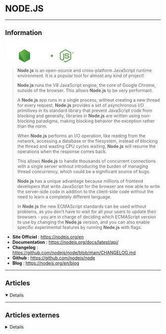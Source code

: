 # NODE.JS
----

## <i class="fa-solid fa-hashtag"></i> Information

![Logo](../../_media/developpement/javascript/nodejs_logo.svg ':size=250 :no-zoom')


> <i class="fa-solid fa-quote-left"></i> **Node.js** is an open-source and cross-platform JavaScript runtime environment. It is a popular tool for almost any kind of project!
>
> **Node.js** runs the V8 JavaScript engine, the core of Google Chrome, outside of the browser. This allows **Node.js** to be very performant.
>
> A **Node.js** app runs in a single process, without creating a new thread for every request. **Node.js** provides a set of asynchronous I/O primitives in its standard library that prevent JavaScript code from blocking and generally, libraries in **Node.js** are written using non-blocking paradigms, making blocking behavior the exception rather than the norm.
>
> When **Node.js** performs an I/O operation, like reading from the network, accessing a database or the filesystem, instead of blocking the thread and wasting CPU cycles waiting, **Node.js** will resume the operations when the response comes back.
>
> This allows **Node.js** to handle thousands of concurrent connections with a single server without introducing the burden of managing thread concurrency, which could be a significant source of bugs.
>
> **Node.js** has a unique advantage because millions of frontend developers that write JavaScript for the browser are now able to write the server-side code in addition to the client-side code without the need to learn a completely different language.
>
> In **Node.js** the new ECMAScript standards can be used without problems, as you don't have to wait for all your users to update their browsers - you are in charge of deciding which ECMAScript version to use by changing the **Node.js** version, and you can also enable specific experimental features by running **Node.js** with flags. <i class="fa-solid fa-quote-left fa-rotate-180"></i>


- <i class="fa-solid fa-globe"></i> **Site Officiel** : https://nodejs.org/en
- <i class="fa-solid fa-book"></i> **Documentation** : https://nodejs.org/docs/latest/api/
- <i class="fa-solid fa-file-circle-question"></i> **Changelog** : https://github.com/nodejs/node/blob/main/CHANGELOG.md
- <i class="fa-brands fa-github"></i> **Github** : https://github.com/nodejs/node
- <i class="fab fa-blogger-b"></i> **Blog** : https://nodejs.org/en/blog

---

## <i class="fa-regular fa-newspaper"></i> Articles

<details open>

</details>

---

## <i class="fa-solid fa-glasses"></i> Articles externes

<details>

- [Load balancing, threading, and scaling in Node.js](https://developers.redhat.com/articles/2023/10/09/load-balancing-threading-and-scaling-nodejs)
- [CI/CD best practices in Node.js](https://developers.redhat.com/articles/2023/11/01/cicd-best-practices-nodejs)
- [Clean architecture - making Node.js API shine!](https://itnext.io/clean-architecture-making-node-js-api-shine-38134b8f9b5c)
- [Create a Graph Database and API With PostgreSQL and Node.js](https://betterprogramming.pub/create-a-graph-database-and-api-with-postgresql-and-node-js-d7bddcc00bbb)
- [Electron: Node.js à la conquête du desktop](https://connect.ed-diamond.com/GNU-Linux-Magazine/glmfhs-085/electron-node.js-a-la-conquete-du-desktop)
- [How Node.js uses the V8 JavaScript engine to run your code](https://developers.redhat.com/articles/2021/12/09/how-nodejs-uses-v8-javascript-engine-run-your-code?sc_cid=7013a000002q3W5AAI)
- [How To Create a Signup Confirmation Email With Node.js](https://betterprogramming.pub/how-to-create-a-signup-confirmation-email-with-node-js-c2fea602872a)
- [How to install Node js & NPM on Debian 11 Bullseye](https://www.how2shout.com/linux/how-to-install-node-js-npm-on-debian-11-bullseye/)
- [Modernisez votre code Node.js avec EcmaScript 2015](https://connect.ed-diamond.com/GNU-Linux-Magazine/glmfhs-085/modernisez-votre-code-node.js-avec-ecmascript-2015)
- [What is faster — Tomcat or Node.js with Express?](https://medium.com/codex/what-is-faster-tomcat-or-node-js-with-express-602a829b49b6)
- [Managing Your Project with npm](https://medium.com/pragmatic-programmers/managing-your-project-with-npm-6b875727b8d0)
- [How to Debug Node.js Applications in Visual Studio Code](https://www.makeuseof.com/debug-nodejs-apps-in-vs-code/)
- [How To Process Images in Node.js With Sharp](https://www.digitalocean.com/community/tutorials/how-to-process-images-in-node-js-with-sharp)
- [How to Install Node.js and Npm on Ubuntu 20.04](https://linuxhint.com/install-node-js-npm-ubuntu-s20-04/)
- [Learn How to Install Npm and Node.js on Ubuntu](https://www.makeuseof.com/install-npm-nodejs-ubuntu/)
- [How To Use Downshift in Common Dropdown Use Cases](https://www.digitalocean.com/community/tutorials/how-to-use-downshift-in-common-dropdown-use-cases)
- [How To Use console in Node.js](https://www.digitalocean.com/community/tutorials/how-to-use-console-in-nodejs)
- [How To Build a Rate Limiter With Node.js on App Platform](https://www.digitalocean.com/community/tutorials/how-to-build-a-rate-limiter-with-node-js-on-app-platform)
- [How To Install and Use the Yarn Package Manager for Node.js](https://www.digitalocean.com/community/tutorials/how-to-install-and-use-the-yarn-package-manager-for-node-js)
- [How to Manage NodeJS Versions with n in Ubuntu 20.04](https://www.howtoforge.com/how-to-manage-nodejs-versions-with-n-in-ubuntu-20-04/)
- [What is Node.js?](https://www.digitalocean.com/community/tutorials/what-is-node-js)
- [Node.js – Dependency Management](https://dzone.com/articles/nodejs-dependency-management)
- [Node Dependency Management (Part 2)](https://dzone.com/articles/node-dependency-management-part2)
- [Understanding the Node.js Event Loop](https://dzone.com/articles/understanding-the-nodejs-event-loop)
- [Let’s Create Our Own Authentication API with Nodejs and GraphQL](https://css-tricks.com/lets-create-our-own-authentication-api-with-nodejs-and-graphql/)
- [The Guide To Ethical Scraping Of Dynamic Websites With Node.js And Puppeteer](https://www.smashingmagazine.com/2021/03/ethical-scraping-dynamic-websites-nodejs-puppeteer/)
- [Building A Video Streaming App With Nuxt.js, Node And Express](https://www.smashingmagazine.com/2021/04/building-video-streaming-app-nuxtjs-node-express/)
- [How to Build a Basic Web Server in Node.js](https://www.makeuseof.com/build-web-server-node-js/)
- [How to Install Latest NodeJS and NPM in Linux](https://www.tecmint.com/install-nodejs-npm-in-centos-ubuntu/)
- [How to Throw Exceptions in Node.js](https://laptrinhx.com/how-to-throw-exceptions-in-node-js-3955352973/)
- [Full Observability with Your Node.js App](https://logz.io/blog/observability-nodejs-logs-metrics-traces/)
- [Full Observability with Your Node.js App](https://logz.io/blog/observability-nodejs-logs-metrics-traces/)
- [Create NodeJS Virtual Environments Using Conda In Linux](https://ostechnix.com/create-nodejs-virtual-environments-using-conda-in-linux/)
- [What Is Node.js? Here's How to Use Server-side JavaScript](https://www.makeuseof.com/node-js-server-side-javascript/)
- [Les bonnes pratiques pour sécuriser une application Node.js](https://www.zataz.com/les-bonnes-pratiques-pour-securiser-une-application-node-js/)
- [WebSocket Example Program](https://linuxhint.com/websocket-example-program/)
- [How to Authorize Users Using Google OAuth in Node.js](https://linuxhint.com/authorize-users-using-google-oauth/)
- [Node JS API: Construire une API REST avec Node JS et Express](https://practicalprogramming.fr/node-js-api)
- [Comprendre l'asynchrone via les microservices / part 1](https://bearstech.com/societe/blog/comprendre-asynchrone-microservice-1/)
- [Node JS MongoDB: Connecter votre API à une base de donnée MongoDB](https://practicalprogramming.fr/api-node-js-mongodb)
- [Jongler entre plusieurs version de Node.js](https://happyculture.coop/blog/jongler-entre-plusieurs-version-de-nodejs)
- [Comprendre l’asynchrone via les microservices / Part 2](https://bearstech.com/societe/blog/webservice-async-2/)
- [Comprendre l’event loop dans Node JS](https://practicalprogramming.fr/event-loop-nodejs)
- [Profiler son application Node.js : analyse des performances CPU](https://www.codeheroes.fr/2020/10/02/profiler-son-application-node-js-analyse-des-performances-cpu/)
- [Top Node.js Frameworks to use in 2021](https://javascript.plainenglish.io/top-node-js-frameworks-to-use-in-2021-4951ee5940b8)
- [How to Install Node.js and npm on Windows](https://www.makeuseof.com/install-node-js-npm-windows/)
- [How to Start a Node.js Project](https://dzone.com/articles/how-to-start-a-nodejs-project)
- [Build Node.js App Docker Image and Push to Docker Private Repo With GitHub Actions](https://dzone.com/articles/deploy-first-nodejs-app)
- [How to Create an Automated Sitemap With Node.js](https://dzone.com/articles/how-to-create-an-automated-sitemap-with-nodejs)
- [Keeping Node.js Fast: Tools, Techniques, And Tips For Making High-Performance Node.js Servers](https://medium.com/@smashingmag/keeping-node-js-fast-tools-techniques-and-tips-for-making-high-performance-node-js-servers-8cfcb55e3d7)
- [Serveur de streaming vidéo avec NodeJS](https://www.grafikart.fr/tutoriels/stream-video-nodejs-koa-1365)
- [How To Secure Node.js Applications with a Content Security Policy](https://www.digitalocean.com/community/tutorials/how-to-secure-node-js-applications-with-a-content-security-policy)
- [Comment redémarrer vos applications Node.js automatiquement avec nodemon](https://www.digitalocean.com/community/tutorials/workflow-nodemon-fr)
- [How To Scrape a Website Using Node.js and Puppeteer](https://www.digitalocean.com/community/tutorials/how-to-scrape-a-website-using-node-js-and-puppeteer)
- [Test a Node RESTful API with Mocha and Chai](https://www.digitalocean.com/community/tutorials/test-a-node-restful-api-with-mocha-and-chai)
- [How To Create an HTTP Client with Core HTTP in Node.js](https://www.digitalocean.com/community/tutorials/how-to-create-an-http-client-with-core-http-in-node-js)
- [Comment mettre en place un projet Node avec Typescript](https://www.digitalocean.com/community/tutorials/setting-up-a-node-project-with-typescript-fr)
- [Comment construire un bot Discord avec Node.js](https://www.digitalocean.com/community/tutorials/how-to-build-a-discord-bot-with-node-js-fr)
- [Comment lancer des processus enfants dans Node.js](https://www.digitalocean.com/community/tutorials/how-to-launch-child-processes-in-node-js-fr)
- [How To Work with Files using the fs Module in Node.js](https://www.digitalocean.com/community/tutorials/how-to-work-with-files-using-the-fs-module-in-node-js)
- [Comment moissonner un site web en utilisant Node.js et Puppeteer](https://www.digitalocean.com/community/tutorials/how-to-scrape-a-website-using-node-js-and-puppeteer-fr)
- [7 hard skills essentiels pour être développeur NodeJS employable](https://practicalprogramming.fr/7-hard-skills-essentiels-pour-etre-developpeur-nodejs-employable/)
- [How To Launch Child Processes in Node.js](https://www.digitalocean.com/community/tutorials/how-to-launch-child-processes-in-node-js)
- [Comment mettre en place une application Node.js pour la production sur Ubuntu 20.04](https://www.digitalocean.com/community/tutorials/how-to-set-up-a-node-js-application-for-production-on-ubuntu-20-04-fr)
- [How To Install NodeJS On Linux](https://ostechnix.com/install-node-js-linux/)
- [How To Build a Discord Bot with Node.js](https://www.digitalocean.com/community/tutorials/how-to-build-a-discord-bot-with-node-js)
- [12 points de progression pour devenir un meilleur développeur NodeJS](https://practicalprogramming.fr/13-outils-pour-devenir-un-meilleur-developpeur-node-js/)
- [9 favorite open source tools for Node.js developers](https://opensource.com/article/20/1/open-source-tools-nodejs)
- [Why you should use Node.js for data science](https://opensource.com/article/20/6/data-science-nodejs)
- [Deploy a Hyperledger Fabric v2 Web App Using the Node.js SDK](https://dzone.com/articles/deploy-a-hyperledger-fabric-v2-web-app-using-the-n)
- [Basic Frontend Dev Environment Setup](https://dzone.com/articles/basic-front-end-dev-environment-setup)
- [Busting the Myths About Node.js for Enterprises](https://dzone.com/articles/busting-the-myths-about-nodejs-for-enterprises)
- [Node.js – Working With Web Servers and Web Frameworks](https://dzone.com/articles/nodejs-working-with-web-servers-and-web-frameworks)
- [10 Node.js Security Practices](https://dzone.com/articles/10-nodejs-security-practices)
- [Streaming Data Using Node.js](https://dzone.com/articles/streaming-data-using-nodejs)
- [Creating a Basic To-Do App with Node.js](https://opensourceforu.com/2020/02/creating-a-basic-to-do-app-with-node-js/)
- [Session Handling in Node.js: A Tutorial](https://opensourceforu.com/2020/03/session-handling-in-node-js-a-tutorial/)
- [How To Set Up a Node.js Application for Production on Ubuntu 20.04](https://www.digitalocean.com/community/tutorials/how-to-set-up-a-node-js-application-for-production-on-ubuntu-20-04)
- [Dockerising a Node.js Application](https://opensourceforu.com/2020/04/dockerising-a-node-js-application/)
- [How To Build a Node.js Application with Docker on Ubuntu 20.04](https://www.digitalocean.com/community/tutorials/how-to-build-a-node-js-application-with-docker-on-ubuntu-20-04)
- [How to Install Node.js in CentOS 8](https://www.tecmint.com/install-nodejs-in-centos-8/)
- [3 Top Node.js Package Managers for Linux](https://www.tecmint.com/node-js-package-managers-for-linux/)
- [How to Install Latest NodeJS and NPM in Linux](https://www.tecmint.com/install-nodejs-npm-in-centos-ubuntu/  )
- [Simple NodeJS Application](https://linuxhint.com/simple_nodejs_application/)
- [Connecting MySQL with NodeJS](https://linuxhint.com/connect_mysql_nodejs/)
- [How To Debug Node.js with the Built-In Debugger and Chrome DevTools](https://www.digitalocean.com/community/tutorials/how-to-debug-node-js-with-the-built-in-debugger-and-chrome-devtools)
- [TestCafe Integration With Cucumber](https://dzone.com/articles/testcafe-integration-with-cucumber)
- [Node.js Http Module to Consume Spring RESTful Web Application](https://dzone.com/articles/nodejs-http-module-to-consume-spring-restful-web-s)
- [Basic Guide for Debian Packaging (NodeJS)](https://dzone.com/articles/basic-guide-for-debian-packaging-nodejs)
- [Working With Timers in Node.js](https://dzone.com/articles/working-with-timers-nodejs)
- [How to Develop Your Node.Js Docker Applications Faster](https://dzone.com/articles/how-to-develop-your-nodejs-docker-applications-fas)
- [Debug a Node.js Application Running in a Docker Container](https://dzone.com/articles/debug-a-nodejs-application-running-in-a-docker-con)
- [How to Install Node.js and npm on Ubuntu 20.04](https://linuxize.com/post/how-to-install-node-js-on-ubuntu-20-04/)
- [Scannez vos projets NodeJS avec Njsscan](https://paranoiaque.fr/2020/06/11/scannez-projets-nodejs-njsscan/)
- [Nodejs App From Docker To Kubernetes Cluster](https://www.magalix.com/blog/nodejs-app-sample-from-docker-to-kubernetes-cluster)
- [Avoid running NodeJS as PID 1 under Docker images](https://www.elastic.io/nodejs-as-pid-1-under-docker-images/)
- [Comment construire une application Node.js avec Docker [Quickstart]](https://www.digitalocean.com/community/tutorials/how-to-build-a-node-js-application-with-docker-quickstart-fr)
- [Comment écrire un code asynchrone dans Node.js](https://www.digitalocean.com/community/tutorials/how-to-write-asynchronous-code-in-node-js-fr)
- [Comment créer un serveur Web en Node.js avec le module HTTP](https://www.digitalocean.com/community/tutorials/how-to-create-a-web-server-in-node-js-with-the-http-module-fr)
- [Using Buffers in Node.js](https://www.digitalocean.com/community/tutorials/using-buffers-in-node-js)
- [Comment installer Node.js sur CentOS 8](https://www.digitalocean.com/community/tutorials/how-to-install-node-js-on-centos-8-fr)
- [How To Install Node.js on Ubuntu 20.04](https://www.digitalocean.com/community/tutorials/how-to-install-node-js-on-ubuntu-20-04)
- [How To Deploy a Resilient Node.js Application on Kubernetes from Scratch](https://www.digitalocean.com/community/tech_talks/how-to-deploy-a-resilient-node-js-application-on-kubernetes-from-scratch)
- [Utiliser les buffers dans Node.js](https://www.digitalocean.com/community/tutorials/using-buffers-in-node-js-fr)
- [Using Event Emitters in Node.js](https://www.digitalocean.com/community/tutorials/using-event-emitters-in-node-js)
- [Comment installer Node.js sur Ubuntu 20.04](https://www.digitalocean.com/community/tutorials/how-to-install-node-js-on-ubuntu-20-04-fr)
- [How to Install Node.js and npm on CentOS 8](https://linuxize.com/post/how-to-install-node-js-on-centos-8/)
- [How to Install Node.js and npm on Debian 10 Linux](https://linuxize.com/post/how-to-install-node-js-on-debian-10/)
- [How To Create a Node.js Module](https://www.digitalocean.com/community/tutorials/how-to-create-a-node-js-module)
- [How To Use Node.js Modules with npm and package.json](https://www.digitalocean.com/community/tutorials/how-to-use-node-js-modules-with-npm-and-package-json)
- [How to Build Your Resume on npm](https://css-tricks.com/how-to-build-your-resume-on-npm/)
- [How to build a Nodejs app on docker](https://linuxhint.com/build_nodejs_app_docker/)
- [Installing Node.js on CentOS 8](https://linuxhint.com/install_nodejs_centos8/)
- [Installing Node.js on Debian 10](https://linuxhint.com/install_nodejs_debian_10/)
- [Let’s Fake it: Random Data Generation With Node and Faker.js](https://dzone.com/articles/lets-fake-it-nodejs-random-data-generation)
- [NestJS: A Backend NodeJS Framework](https://dzone.com/articles/nestjs-a-backend-nodejs-framework-for-the-enterpri)
- [Creating an API in Node.js](https://dzone.com/articles/creating-api-in-node-js)
- [How to Install Yarn on Debian 10](https://linuxize.com/post/how-to-install-yarn-on-debian-10/)
- [How to Install Yarn on CentOS 8](https://linuxize.com/post/how-to-install-yarn-on-centos-8/)
- [How To Build a Node.js Application with Docker [Quickstart]](https://www.digitalocean.com/community/tutorials/how-to-build-a-node-js-application-with-docker-quickstart)
- [How To Write Asynchronous Code in Node.js](https://www.digitalocean.com/community/tutorials/how-to-write-asynchronous-code-in-node-js)
- [Comment installer Node.js sur Ubuntu 18.04](https://www.digitalocean.com/community/tutorials/how-to-install-node-js-on-ubuntu-18-04-fr)
- [How To Automate Your Node.js Production Deployments with Shipit on CentOS 7](https://www.digitalocean.com/community/tutorials/how-to-automate-your-node-js-production-deployments-with-shipit-on-centos-7)
- [Override Date.now() based on OS time when Node returns incorrect current date](https://technology.amis.nl/2019/12/30/override-date-now-based-on-os-time-when-node-returns-incorrect-current-date/)
- [How To Test a Node.js Module with Mocha and Assert](https://www.digitalocean.com/community/tutorials/how-to-test-a-node-js-module-with-mocha-and-assert)
- [How To Install Node.js on CentOS 8](https://www.digitalocean.com/community/tutorials/how-to-install-node-js-on-centos-8)
- [How to Install Node.js on Debian 10 and configure Nginx as a Frontend Proxy Server](https://www.howtoforge.com/how-to-setup-nginx-as-frontend-server-for-nodejs-on-debian-10/)
- [How To Create a Web Server in Node.js with the HTTP Module](https://www.digitalocean.com/community/tutorials/how-to-create-a-web-server-in-node-js-with-the-http-module)
- [Comment créer un module Node.js](https://www.digitalocean.com/community/tutorials/how-to-create-a-node-js-module-fr)
- [Comment tester un module Node.js avec Mocha et Assert](https://www.digitalocean.com/community/tutorials/how-to-test-a-node-js-module-with-mocha-and-assert-fr)
- [Comment utiliser les modules Node.js avec npm et package.json](https://www.digitalocean.com/community/tutorials/how-to-use-node-js-modules-with-npm-and-package-json-fr)
- [Alexa Skill With Node.js](https://dzone.com/articles/alexa-skill-with-nodejs)
- [UNE APPLICATION REACT PLUS RÉACTIVE - L'OPTIMISTIC UI](https://blog.eleven-labs.com/fr/optimistic-ui-avec-react-et-apollo-js/)
- [Best 8 React Native Libraries You Should Know in 2019](https://opensourceforu.com/2019/01/best-8-react-native-libraries-you-should-know-in-2019/)
- [The Ultimate Guide to React Dashboards Part 1: Overview and Analytics](https://dzone.com/articles/react-dashboard-ultimate-guide-part-1-overview-and)
- [Introduction to React Hooks](https://dzone.com/articles/introduction-to-react-hooks)
- [Authenticating End-Users With Node.js and Oracle Identity Cloud Service](https://dzone.com/articles/authenticating-end-users-with-nodejs-and-oracle-id)
- [Develop with Node.js in a container on Red Hat Enterprise Linux](https://developers.redhat.com/blog/2019/09/13/develop-with-node-js-in-a-container-on-red-hat-enterprise-linux/)
- [How To Use the Node.js REPL](https://www.digitalocean.com/community/tutorials/how-to-use-the-node-js-repl)
- [How To Install Node.js on Debian 10](https://www.digitalocean.com/community/tutorials/how-to-install-node-js-on-debian-10)
- [How To Write and Run Your First Program in Node.js](https://www.digitalocean.com/community/tutorials/how-to-write-and-run-your-first-program-in-node-js)
- [Setting Up Node.js Development Environment](https://linuxhint.com/nodejs_environment_docker/)
- [Practical introduction to Nodejs: Installing and learning NodeJS on Debian and Ubuntu](https://linuxhint.com/introduction_nodejs_debian/)
- [How to install Node.js and npm on Raspberry Pi](https://linuxize.com/post/how-to-install-node-js-on-raspberry-pi/)
- [NVM – Install and Manage Multiple Node.js Versions in Linux](https://www.tecmint.com/nvm-install-multiple-nodejs-versions-in-linux/)
- [How to Install Node.js in RHEL 8](https://www.tecmint.com/install-node-js-in-rhel-8/)
- [4 Process Managers for Node.js Applications in Linux](https://www.tecmint.com/process-managers-for-node-js-applications-in-linux/)
- [How To Set Up a Node.js Application for Production on Debian 10](https://www.digitalocean.com/community/tutorials/how-to-set-up-a-node-js-application-for-production-on-debian-10)
- [npm Download, Install and Usage Tutorial](https://www.poftut.com/npm-download-install-and-usage-tutorial/)
- [Containerizing a Node.js Application for Development With Docker Compose](https://www.digitalocean.com/community/tutorials/containerizing-a-node-js-application-for-development-with-docker-compose)
- [How To Build a Blog with Nest.js, MongoDB, and Vue.js](https://www.digitalocean.com/community/tutorials/how-to-build-a-blog-with-nest-js-mongodb-and-vue-js)
- [Node.js and Yarn for Happy Local Package Development](https://dzone.com/articles/nodejs-yarning-for-local-packages)
- [Build a Node.js Application Using Azure DevOps (CI/CD)](https://dzone.com/articles/build-nodejs-application-using-azure-devops)
- [How To Scale a Node.js Application with MongoDB Using Helm](https://www.digitalocean.com/community/tutorials/how-to-scale-a-node-js-application-with-mongodb-using-helm)
- [Using Node 11.7 Worker Threads With RxJS Observable](https://dzone.com/articles/using-node-117-worker-threads-with-rxjs-observable)
- [Self-Deploying Node.js Applications](https://dzone.com/articles/writing-self-deploying-nodejs-applications)
- [UUIDs With MongoDB and Node.js](https://dzone.com/articles/uuids-with-mongodb-and-nodejs)
- [A Look Into Node.js](https://dzone.com/articles/a-look-into-nodejs)
- [Need to Node - Volume 22](https://dzone.com/articles/need-to-node-volume-22)
- [Get Your First Application on Kubernetes](https://dzone.com/articles/get-your-first-application-on-kubernetes)
- [How to Develop a Boilerplate for an API With Node.js, Express, and MongoDB](https://dzone.com/articles/how-to-develop-a-boilerplate-for-api-with-nodejs-e)
- [Node.js TCP App Development on ECS](https://dzone.com/articles/nodejs-tcp-app-development-on-ecs)
- [How to Start a Node.js Project](https://dzone.com/articles/how-to-start-a-nodejs-project)
- [Use MongoDB Node.js Native Driver Without Mongoose](https://dzone.com/articles/crud-operations-on-mongodb-thru-nodejs)
- [How To Secure a Containerized Node.js Application with Nginx, Let's Encrypt, and Docker Compose](https://www.digitalocean.com/community/tutorials/how-to-secure-a-containerized-node-js-application-with-nginx-let-s-encrypt-and-docker-compose)
- [How to Write Your First Node.js App in Linux](https://www.tecmint.com/create-first-nodejs-app-in-linux/#)
- [Enter The Dragon (Drop): Accessible List Reordering](https://www.smashingmagazine.com/2018/01/dragon-drop-accessible-list-reordering/)
- [How to install Node.js and npm on Ubuntu 18.04](https://linuxize.com/post/how-to-install-node-js-on-ubuntu-18.04/)
- [How to install Node.js and npm on Debian 9](https://linuxize.com/post/how-to-install-node-js-on-debian-9/)
- [Node.js Performance Monitoring (Part 3): Debugging the Event Loop](https://dzone.com/articles/nodejs-performance-monitoring-part-3-debugging-the)
- [Foxdriver: A Node.js Remote Debugging Client](https://dzone.com/articles/foxdriver-a-nodejs-remote-debugging-client)
- [Searching Social Media Influencers With Node.js](https://dzone.com/articles/searching-social-media-influencers-with-nodejs)
- [Templating in Node.js With Simple Signup Example](https://dzone.com/articles/templating-in-nodejs-with-simple-signup-example-in)
- [PL/SQL Record Types and the Node.js Driver](https://dzone.com/articles/plsql-record-types-and-the-nodejs-driver)
- [Node.js Performance Monitoring (Part 2): Monitoring the Metrics](https://dzone.com/articles/nodejs-performance-monitoring-part-2-monitoring-th)
- [Continuously Deploying a Node.js Application Using CircleCI](https://dzone.com/articles/continuously-deploying-a-nodejs-application-using)
- [Node.js Performance Monitoring (Part 1): The Metrics to Monitor](https://dzone.com/articles/nodejs-performance-monitoring-part-1-the-metrics-t)
- [Profiling NodeJS](https://dzone.com/articles/using-linux-perf-tools-with-nodejs)
- [Solid](https://dzone.com/articles/understanding-heap-usage-in-nodejs-applications-wi)[Understanding Heap Usage in Node.js Applications With N)
- [Single Page App Backends: Where Laravel Beats Node.js](https://dzone.com/articles/single-page-app-backends-where-laravel-beats-nodej)
- [Hello World: My First Node Application](https://dzone.com/articles/hello-world-my-first-node-application)
- [Introducing Node Clinic - A Performance Toolkit for Node.js Developers](https://dzone.com/articles/introducing-node-clinic-a-performance-toolkit-for-1)
- [Getting Started With Cucumber.js on Node.js](https://dzone.com/articles/getting-started-with-cucumberjs-on-nodejs)
- [Set Breakpoints and Debug a Node Application With Chrome DevTools](https://dzone.com/articles/set-breakpoints-and-debug-node-application-with-ch)
- [A Gentle Introduction To Node.Js](https://keyholesoftware.com/2016/02/22/a-gentle-introduction-to-node-js/)
- [Advanced Node.js Process Management with PM2](https://keyholesoftware.com/2017/10/30/advanced-node-js-process-management-with-pm2/)
- [Node.Js Tutorial : How To Install And Create An Application](https://devopscube.com/nodejs-tutorial-how-to-install/)
- [Node.js RESTful API to Create Interactive Charts](https://dzone.com/articles/nodejs-restful-api-to-create-interactive-charts)
- [How to install Node.js and npm on CentOS 7](https://www.rosehosting.com/blog/how-to-install-node-js-and-npm-on-centos-7/)
- [Gotchas When Publishing Modules in npm and Bower](https://css-tricks.com/gotchas-publishing-modules-npm-bower/)
- [How To Install Node.js on Ubuntu 16.04](https://www.rosehosting.com/blog/how-to-install-node-js-on-ubuntu-16-04/)
- [Packaging a Node App for Docker from Windows](https://dzone.com/articles/packaging-a-node-app-for-docker-from-windows)
- [Playing With Node.js and the Runscope API on Glitch](https://dzone.com/articles/playing-with-nodejs-and-the-runscope-api-on-glitch)
- [How To Use Winston to Log Node.js Applications](https://www.digitalocean.com/community/tutorials/how-to-use-winston-to-log-node-js-applications)
- [Properly Measuring HTTP Request Time With Node.js](https://dzone.com/articles/properly-measuring-http-request-time-with-nodejs)
- [Why Node.js Is the Coolest Kid on the Backend Development Block!](https://dzone.com/articles/teamnode-ftw-why-nodejs-is-the-coolest-kid-on-the)
- [Building a Smart Contract to Sell Goods](https://dzone.com/articles/building-a-smart-contract-to-sell-goods)
- [Node.js General Availability in Red Hat OpenShift Application Runtimes](https://dzone.com/articles/nodejs-general-availability-in-red-hat-openshift-a)
- [Creating a REST API With Node.js and Oracle Database](https://dzone.com/articles/creating-a-rest-api-with-nodejs-and-oracle-databas)
- [5 Facts to Know About Node.js Development](https://dzone.com/articles/5-facts-to-know-about-nodejs-development)
- [How to install Node.js on Ubuntu Linux 16.04 LTS server](https://www.cyberciti.biz/faq/how-to-install-node-js-on-ubuntu-linux-16-04-server/)
- [Say Hello to Node.js 10.0.0](https://dzone.com/articles/say-hello-to-nodejs-1000-nearform)
- [Getting Started With the Node-Influx Client Library](https://dzone.com/articles/getting-started-with-the-node-influx-client-librar)
- [How To Install Node.js on Ubuntu 18.04](https://www.digitalocean.com/community/tutorials/how-to-install-node-js-on-ubuntu-18-04)
- [How to Bring Swagger and Node.js Together](https://dzone.com/articles/how-to-bring-together-swagger-and-nodejs)
- [How to Install Node.js from Linux Terminal](https://linoxide.com/linux-how-to/install-install-nodejs-linux/)
- [Complete introduction to async functions and ES6 modules in Node.js](https://blog.sourcerer.io/complete-introduction-to-async-functions-and-es6-modules-in-node-js-9f59887ba531)
- [Debug Node.js Effectively With Chrome DevTools](https://dzone.com/articles/debug-nodejs-effectively-with-chrome-devtools)
- [Keeping Node.js Fast: Tools, Techniques, And Tips For Making High-Performance Node.js Servers](https://www.smashingmagazine.com/2018/06/nodejs-tools-techniques-performance-servers/)
- [How To Set Up a Node.js Application for Production on Ubuntu 18.04](https://www.digitalocean.com/community/tutorials/how-to-set-up-a-node-js-application-for-production-on-ubuntu-18-04)
- [Build Nodejs APIs using Serverless](https://www.youtube.com/watch?v=837zPKooaaU) (Vidéo)
- [Node.js Guide for Frontend Developers](https://blog.bloomca.me/2018/06/21/nodejs-guide-for-frontend-developers.html)
- [How to deploy a Node.js application to AWS Lambda using Serverless](https://dev.to/adnanrahic/how-to-deploy-a-nodejs-application-to-aws-lambda-using-serverless-2nc7)
- [Automate Your Workflow with Node](https://css-tricks.com/automate-your-workflow-with-node/)
- [How to test node applications using Mocha framework](https://hub.packtpub.com/test-node-applications-using-mocha-framework/)
- [How to deploy a Node.js application to the web using Heroku](https://hub.packtpub.com/how-to-deploy-nodejs-application-to-the-web-using-heroku/)
- [How to implement Internationalization and localization in your Node.js app](https://hub.packtpub.com/internationalization-localization-node-js-app/)
- [How to Install Node.js on Ubuntu 16.04 Xenial Xerus Linux server](https://linuxconfig.org/how-to-install-node-js-on-ubuntu-16-04-xenial-xerus-linux-server)
- [How To Develop a Node.js TCP Server Application using PM2 and Nginx on Ubuntu 16.04](https://www.digitalocean.com/community/tutorials/how-to-develop-a-node-js-tcp-server-application-using-pm2-and-nginx-on-ubuntu-16-04)
- [Creating RESTful APIs With JEC — Part 2: Version APIs](https://dzone.com/articles/creating-restful-apis-with-jec-part-2-version-apis)
- [Common Node.js Development Mistakes (Part 1)](https://dzone.com/articles/what-are-some-common-nodejs-development-mistakes-t)
- [Functional Programming Unit Testing in Node (Part 4)](https://dzone.com/articles/functional-programming-unit-testing-in-node-part-4)
- [Functional Programming Unit Testing in Node (Part 2)](https://dzone.com/articles/functional-programming-unit-testing-in-node-part-2)
- [Build an interactive CLI with Node.js](https://opensource.com/article/18/7/node-js-interactive-cli)
- [Configurer Node.js pour le serveur](https://buzut.fr/configurer-node-js-pour-le-serveur/)
- [NPM for everything](https://buzut.fr/npm-for-everything/)
- [NodeJS et Nginx](https://www.grafikart.fr/formations/serveur-linux/nodejs-nginx) (video)
- [Système de présence](https://www.grafikart.fr/tutoriels/nodejs/json-web-token-presentation-959) (video)
- [Utiliser les ES Modules dans Node.js en natif](https://www.smooth-code.com/articles/es6-modules-natif-nodejs)
- [Utiliser TypeScript avec NodeJS](https://www.grafikart.fr/tutoriels/nodejs/nodejs-typescript-1018) (video)
- [Installer Node.js sur Debian : binaires, Nix ou Docker ?](https://nokomprendo.frama.io/tuto_fonctionnel/posts/tuto_fonctionnel_26/2018-09-08-README.html)
- [How To Set Up a Node.js Application for Production on Debian 9](https://www.digitalocean.com/community/tutorials/how-to-set-up-a-node-js-application-for-production-on-debian-9)
- [How To Install Node.js on Debian 9](https://www.digitalocean.com/community/tutorials/how-to-install-node-js-on-debian-9)
- [How To Build a Node.js Application with Docker](https://www.digitalocean.com/community/tutorials/how-to-build-a-node-js-application-with-docker)

</details>
